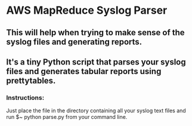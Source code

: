 # AWS MapReduce Syslog Parser

## This will help when trying to make sense of the syslog files and generating reports.
 
## It's a tiny Python script that parses your syslog files and generates tabular reports using prettytables.
  
### Instructions:
Just place the file in the directory containing all your syslog text files and run $~ python parse.py from your command line.
 